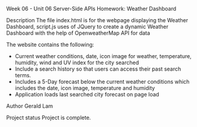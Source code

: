 Week 06 - Unit 06 Server-Side APIs Homework: Weather Dashboard

Description
The file index.html is for the webpage displaying the Weather Dashboard, script.js uses of JQuery to create a dynamic Weather Dashboard with the help of OpenweatherMap API for data

The website contains the following: 
- Current weather conditions, date, icon image for weather, temperature, humidity, wind and UV index for the city searched
- Include a search history so that users can access their past search terms. 
- Includes a 5-Day forecast below the current weather conditions which includes the date, icon image, temperature and humidity
- Application loads last searched city forecast on page load


Author
Gerald Lam

Project status
Project is complete.